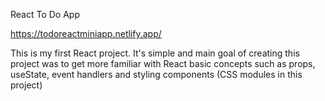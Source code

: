 React To Do App

https://todoreactminiapp.netlify.app/

This is my first React project. It's simple and main goal of creating this project was to get more familiar with React basic concepts such as props, useState, event handlers and styling components (CSS modules in this project)
